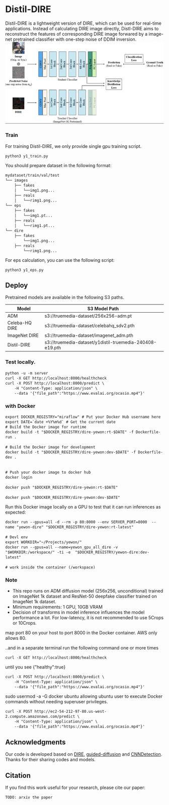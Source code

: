# Distil-DIRE
Distil-DIRE is a lightweight version of DIRE, which can be used for real-time applications. Instead of calculating DIRE image directly, Distl-DIRE aims to reconstruct the features of corresponding DIRE image forwared by a image-net pretrained classifier with one-step noise of DDIM inversion. 
![overview](distil.png)


### Train
For training Distil-DIRE, we only provide single gpu training script. 
```
python3 y1_train.py
```
 
You should prepare dataset in the following format:
```
mydataset/train/val/test
└── images
    ├── fakes
    │   └──img1.png...
    ├── reals
    │   └──rimg1.png...
└── eps
    ├── fakes
    │   └──img1.pt...
    ├── reals
    │   └──rimg1.pt...
└── dire
    ├── fakes
        └──img1.png...
    ├── reals
        └──rimg1.png...

```
For eps calculation, you can use the following script:
```
python3 y1_eps.py
```

## Deploy

Pretrained models are available in the following S3 paths.

| Model | S3 Model Path |
| --- | --- |
| ADM | s3://truemedia-dataset/256x256-adm.pt |
| Celeba-HQ DIRE| s3://truemedia-dataset/celebahq_sdv2.pth |
| ImageNet DIRE | s3://truemedia-dataset/imagenet_adm.pth |
| Distil-DIRE | s3://truemedia-dataset/y1distil-truemedia-240408-e19.pth |




### Test locally.
```
python -u -m server
curl -X GET http://localhost:8000/healthcheck
curl -X POST http://localhost:8000/predict \
    -H "Content-Type: application/json" \
    --data '{"file_path":"https://www.evalai.org/ocasio.mp4"}'

```
### with Docker 
```
export DOCKER_REGISTRY="miraflow" # Put your Docker Hub username here  
export DATE=`date +%Y%m%d` # Get the current date
# Build the Docker image for runtime
docker build -t "$DOCKER_REGISTRY/dire-yewon:rt-$DATE" -f Dockerfile-run .

# Build the Docker image for development
docker build -t "$DOCKER_REGISTRY/dire-yewon:dev-$DATE" -f Dockerfile-dev .


# Push your docker image to docker hub
docker login

docker push "$DOCKER_REGISTRY/dire-yewon:rt-$DATE"

docker push "$DOCKER_REGISTRY/dire-yewon:dev-$DATE"
```


Run this Docker image locally on a GPU to test that it can run inferences as expected:
```
docker run --gpus=all -d --rm -p 80:8000 --env SERVER_PORT=8000  --name "yewon-dire" "$DOCKER_REGISTRY/dire-yewon:rt-latest"

# Devl env 
export WORKDIR="~/Projects/yewon/"
docker run --gpus=all --name=yewon_gpu_all_dire -v "$WORKDIR:/workspace/" -ti -e  "$DOCKER_REGISTRY/yewon-dire:dev-latest"

# work inside the container (/workspace)
```

### Note
* This repo runs on ADM diffusion model (256x256, unconditional) trained on ImageNet 1k dataset and ResNet-50 deepfake classifier trained on ImageNet 1k dataset. 
* Minimum requirements: 1 GPU, 10GB VRAM
* Decision of transforms in model inference influences the model performance a lot. For low-latency, it is not recommended to use 5Crops or 10Crops.


map port 80 on your host to port 8000 in the Docker container. AWS only allows 80.

..and in a separate terminal run the following command one or more times

```
curl -X GET http://localhost:8000/healthcheck
```
until you see {"healthy":true}

```
curl -X POST http://localhost:8000/predict \
    -H "Content-Type: application/json" \
    --data '{"file_path":"https://www.evalai.org/ocasio.mp4"}'
```

sudo usermod -a -G docker ubuntu
allowing ubuntu user to execute Docker commands without needing superuser privileges. 

```
curl -X POST http://ec2-54-212-97-80.us-west-2.compute.amazonaws.com/predict \
    -H "Content-Type: application/json" \
    --data '{"file_path":"https://www.evalai.org/ocasio.mp4"}'
```


## Acknowledgments
Our code is developed based on [DIRE](https://github.com/ZhendongWang6/DIRE), [guided-diffusion](https://github.com/openai/guided-diffusion) and [CNNDetection](https://github.com/peterwang512/CNNDetection). Thanks for their sharing codes and models.

## Citation
If you find this work useful for your research, please cite our paper:
```
TODO: arxiv the paper
```
